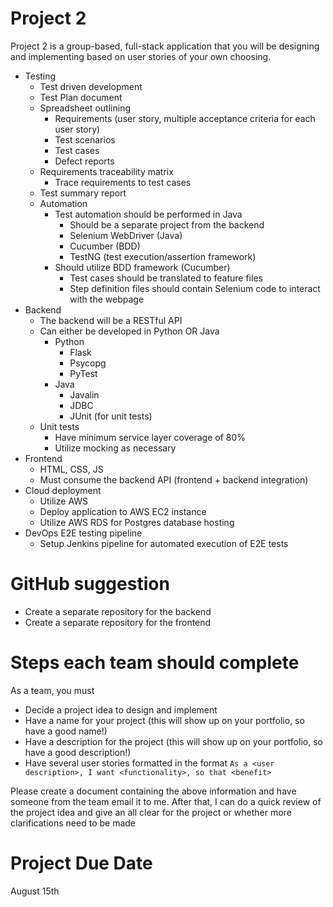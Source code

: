 # Project 2
Project 2 is a group-based, full-stack application that you will be designing and implementing based on user stories of your own choosing.

- Testing
    - Test driven development
    - Test Plan document
    - Spreadsheet outlining
        - Requirements (user story, multiple acceptance criteria for each user story)
        - Test scenarios
        - Test cases
        - Defect reports
    - Requirements traceability matrix
        - Trace requirements to test cases
    - Test summary report
    - Automation
        - Test automation should be performed in Java
            - Should be a separate project from the backend
            - Selenium WebDriver (Java)
            - Cucumber (BDD)
            - TestNG (test execution/assertion framework)
        - Should utilize BDD framework (Cucumber)
            - Test cases should be translated to feature files
            - Step definition files should contain Selenium code to interact with the webpage
- Backend
    - The backend will be a RESTful API
    - Can either be developed in Python OR Java
        * Python
            - Flask
            - Psycopg
            - PyTest
        * Java
            - Javalin
            - JDBC
            - JUnit (for unit tests)
    - Unit tests
        - Have minimum service layer coverage of 80%
        - Utilize mocking as necessary
- Frontend
    - HTML, CSS, JS
    - Must consume the backend API (frontend + backend integration)
- Cloud deployment
    - Utilize AWS
    - Deploy application to AWS EC2 instance
    - Utilize AWS RDS for Postgres database hosting
- DevOps E2E testing pipeline
    - Setup Jenkins pipeline for automated execution of E2E tests

# GitHub suggestion
- Create a separate repository for the backend
- Create a separate repository for the frontend

# Steps each team should complete
As a team, you must
* Decide a project idea to design and implement
* Have a name for your project (this will show up on your portfolio, so have a good name!)
* Have a description for the project (this will show up on your portfolio, so have a good description!)
* Have several user stories formatted in the format `As a <user description>, I want <functionality>, so that <benefit>`

Please create a document containing the above information and have someone from the team email it to me. After that, I can do a quick review of the project idea and give an all clear for the project or whether more clarifications need to be made

# Project Due Date
August 15th
    